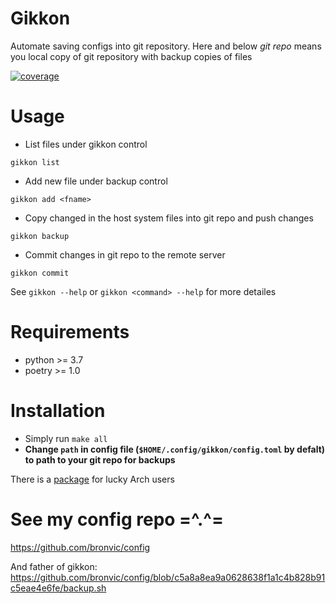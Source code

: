 # Gikkon
Automate saving configs into git repository. Here and below *git repo* means you local copy of git repository with backup copies of files

[![coverage](https://codecov.io/gh/bronvic/gikkon/branch/main/graph/badge.svg?token=FLC476YZTB)](https://codecov.io/gh/bronvic/gikkon)

# Usage
* List files under gikkon control
```
gikkon list
```
* Add new file under backup control
```
gikkon add <fname>
```
* Copy changed in the host system files into git repo and push changes
```
gikkon backup
```
* Commit changes in git repo to the remote server
```
gikkon commit
```

See `gikkon --help` or `gikkon <command> --help` for more detailes

# Requirements
* python >= 3.7
* poetry >= 1.0

# Installation
* Simply run `make all`
* **Change `path` in config file (`$HOME/.config/gikkon/config.toml` by defalt) to path to your git repo for backups**

There is a [package](https://aur.archlinux.org/packages/gikkon/) for lucky Arch users

# See my config repo =^.^=
https://github.com/bronvic/config

And father of gikkon: https://github.com/bronvic/config/blob/c5a8a8ea9a0628638f1a1c4b828b91c5eae4e6fe/backup.sh
